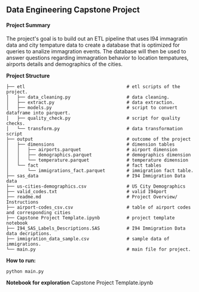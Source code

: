 ## Data Engineering Capstone Project 
#### Project Summary
<p>The project's goal is to build out an ETL pipeline that uses I94 immagratin data and city tempature data to create a database that is optimized for queries to analize immagration events. The database will then be used to answer questions regarding immagration behavior to location tempatures, airports details and demographics of the cities.</p>


**Project Structure**
```
├── etl                                      # etl scripts of the project.
│   ├── data_cleaning.py                     # data cleaning.
│   ├── extract.py                           # data extraction.
│   ├── models.py                            # script to convert dataframe into parquert.
│   ├── quality_check.py                     # script for quality checks.
│   └── transform.py                         # data transformation script
├── output                                   # outcome of the project
│   ├── dimensions                           # dimension tables
│   │   ├── airports.parquet                 # airport dimension
│   │   ├── demographics.parquet             # demographics dimension
│   │   └── temperature.parquet              # temperature dimension
│   └── fact                                 # fact tables
│       └── immigrations_fact.parquet        # immigration fact table.
├── sas_data                                 # I94 Immigration Data data
├── us-cities-demographics.csv               # US City Demographics
├── valid_codes.txt                          # valid I94port
├── readme.md                                # Project Overview/ Instructions
├── airport-codes_csv.csv                    # table of airport codes and corresponding cities
├── Capstone Project Template.ipynb          # project template notebook 
├── I94_SAS_Labels_Descriptions.SAS          # I94 Immigration Data data decriptions.
├── immigration_data_sample.csv              # sample data of immigrations.
└── main.py                                  # main file for project.
```


**How to run:**
```
python main.py
```

**Notebook for exploration**
Capstone Project Template.ipynb